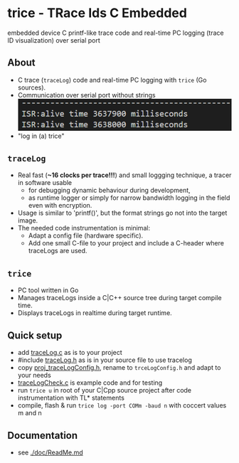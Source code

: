 # **trice** - **TR**ace **I**ds **C** **E**mbedded 
embedded device C printf-like trace code and real-time PC logging (trace ID visualization) over serial port

## About
- C trace (`traceLog`) code and real-time PC logging with `trice` (Go sources).
- Communication over serial port without strings
  ![](./doc/README.media/life0.gif)
- "log in (a) trice"

## `traceLog`
- Real fast (**~16 clocks per trace!!!**) and small loggging technique, a tracer in software usable 
  - for debugging dynamic behaviour during development, 
  - as runtime logger or simply for narrow bandwidth logging in the field even with encryption.
- Usage is similar to 'printf()', but the format strings go not into the target image.
- The needed code instrumentation is minimal:
  - Adapt a config file (hardware specific).
  - Add one small C-file to your project and include a C-header where traceLogs are used.

## `trice`
- PC tool written in Go
- Manages traceLogs inside a C|C++ source tree during target compile time.
- Displays traceLogs in realtime during target runtime.

## Quick setup
- add [traceLog.c](./scrC/traceLog.c) as is to your project
- #include [traceLog.h](./scrC/traceLog.h) as is in your source file to use tracelog
- copy [proj_traceLogConfig.h](./scrC/proj_traceLogConfig.h), rename to `trceLogConfig.h` and adapt to your needs
- [traceLogCheck.c](./examples/traceLogDemoF030R8/Src/traceLogCheck.c) 
is example code and for testing
- run `trice u` in root of your C|Cpp source project after code instrumentation with TL* statements
- compile, flash & run `trice log -port COMm -baud n` with coccert values m and n

## Documentation
- see [./doc/ReadMe.md](./doc/ReadMe.md)
